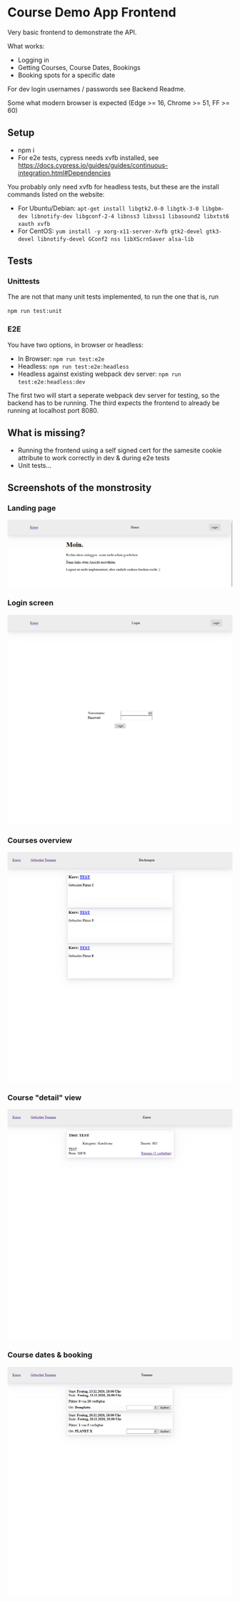 # Course Demo App Frontend

Very basic frontend to demonstrate the API.

What works:
* Logging in
* Getting Courses, Course Dates, Bookings
* Booking spots for a specific date

For dev login usernames / passwords see Backend Readme.

Some what modern browser is expected (Edge >= 16, Chrome >= 51, FF >= 60)

## Setup
* npm i
* For e2e tests, cypress needs xvfb installed, see https://docs.cypress.io/guides/guides/continuous-integration.html#Dependencies

You probably only need xvfb for headless tests, but these are the install commands listed on the website:
* For Ubuntu/Debian: `apt-get install libgtk2.0-0 libgtk-3-0 libgbm-dev libnotify-dev libgconf-2-4 libnss3 libxss1 libasound2 libxtst6 xauth xvfb`
* For CentOS: `yum install -y xorg-x11-server-Xvfb gtk2-devel gtk3-devel libnotify-devel GConf2 nss libXScrnSaver alsa-lib`

## Tests
### Unittests
The are not that many unit tests implemented, to run the one that is, run

`npm run test:unit`

### E2E
You have two options, in browser or headless:

* In Browser: `npm run test:e2e`
* Headless: `npm run test:e2e:headless`
* Headless against existing webpack dev server: `npm run test:e2e:headless:dev`

The first two will start a seperate webpack dev server for testing, so the backend has to be running.
The third expects the frontend to already be running at localhost port 8080.

## What is missing?
* Running the frontend using a self signed cert for the samesite cookie attribute to work correctly in dev & during e2e tests
* Unit tests...

## Screenshots of the monstrosity

### Landing page

![Landing page](/web/doc/LandingPage.jpeg)

### Login screen

![Login screen](/web/doc/LoginScreen.jpeg)

### Courses overview

![Courses overview](/web/doc/Courses.jpeg)

### Course "detail" view

![Course detail view](/web/doc/CourseView.jpeg)

### Course dates & booking

![Course dates and booking](/web/doc/BookingCourseDates.jpeg)



